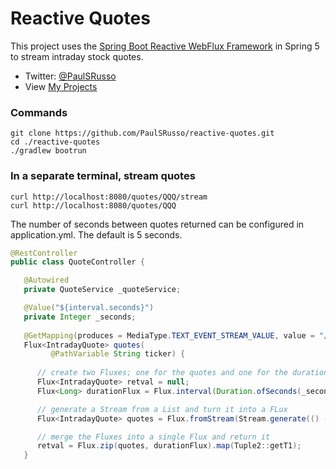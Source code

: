 # Reactive Quotes
This project uses the [Spring Boot Reactive WebFlux Framework](http://docs.spring.io/spring-framework/docs/5.0.0.BUILD-SNAPSHOT/spring-framework-reference/html/web-reactive.html) in Spring 5 to stream intraday stock quotes.  
* Twitter: [@PaulSRusso](https://twitter.com/@PaulSRusso)
* View [My Projects](https://paulsrusso.github.io)

### Commands
```ShellSession
git clone https://github.com/PaulSRusso/reactive-quotes.git  
cd ./reactive-quotes
./gradlew bootrun
```
### In a separate terminal, stream quotes
```ShellSession
curl http://localhost:8080/quotes/QQQ/stream
curl http://localhost:8080/quotes/QQQ
```

The number of seconds between quotes returned can be configured in application.yml. The default is 5 seconds.
```Java
@RestController
public class QuoteController {

   @Autowired
   private QuoteService _quoteService;

   @Value("${interval.seconds}")
   private Integer _seconds;
   
   @GetMapping(produces = MediaType.TEXT_EVENT_STREAM_VALUE, value = "/quotes/{ticker}" )
   Flux<IntradayQuote> quotes(
         @PathVariable String ticker) {
    
      // create two Fluxes; one for the quotes and one for the duration 
      Flux<IntradayQuote> retval = null;
      Flux<Long> durationFlux = Flux.interval(Duration.ofSeconds(_seconds));

      // generate a Stream from a List and turn it into a FLux
      Flux<IntradayQuote> quotes = Flux.fromStream(Stream.generate(() -> _quoteService.collect(ticker)));

      // merge the Fluxes into a single Flux and return it  
      retval = Flux.zip(quotes, durationFlux).map(Tuple2::getT1);
   }
```



